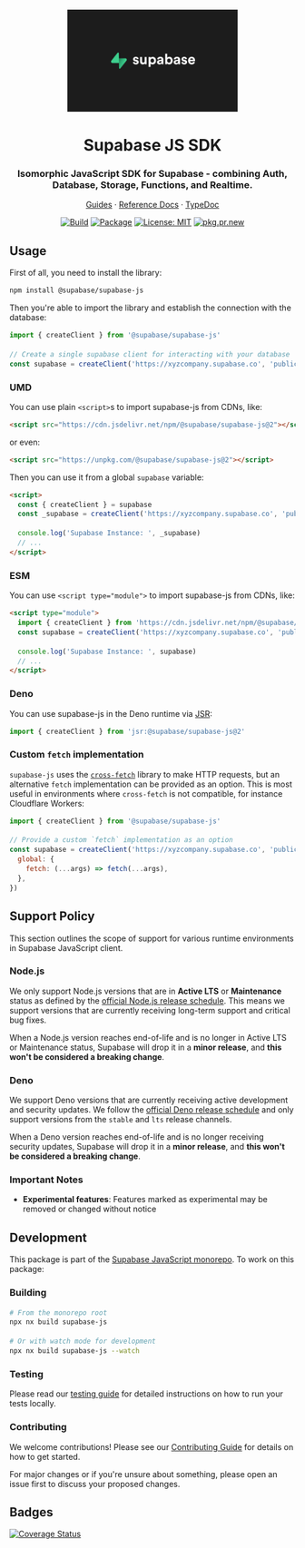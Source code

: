 <br />
<p align="center">
  <a href="https://supabase.io">
        <picture>
      <source media="(prefers-color-scheme: dark)" srcset="https://raw.githubusercontent.com/supabase/supabase/master/packages/common/assets/images/supabase-logo-wordmark--dark.svg">
      <source media="(prefers-color-scheme: light)" srcset="https://raw.githubusercontent.com/supabase/supabase/master/packages/common/assets/images/supabase-logo-wordmark--light.svg">
      <img alt="Supabase Logo" width="300" src="https://raw.githubusercontent.com/supabase/supabase/master/packages/common/assets/images/logo-preview.jpg">
    </picture>
  </a>

  <h1 align="center">Supabase JS SDK</h1>

  <h3 align="center">Isomorphic JavaScript SDK for Supabase - combining Auth, Database, Storage, Functions, and Realtime.</h3>

  <p align="center">
    <a href="https://supabase.com/docs/guides/getting-started">Guides</a>
    ·
    <a href="https://supabase.com/docs/reference/javascript/start">Reference Docs</a>
    ·
    <a href="https://supabase.github.io/supabase-js/supabase-js/v2/spec.json">TypeDoc</a>
  </p>
</p>

<div align="center">

[![Build](https://github.com/supabase/supabase-js/workflows/CI/badge.svg)](https://github.com/supabase/supabase-js/actions?query=branch%3Amaster)
[![Package](https://img.shields.io/npm/v/@supabase/supabase-js)](https://www.npmjs.com/package/@supabase/supabase-js)
[![License: MIT](https://img.shields.io/npm/l/@supabase/supabase-js)](#license)
[![pkg.pr.new](https://pkg.pr.new/badge/supabase/supabase-js)](https://pkg.pr.new/~/supabase/supabase-js)

</div>

## Usage

First of all, you need to install the library:

```sh
npm install @supabase/supabase-js
```

Then you're able to import the library and establish the connection with the database:

```js
import { createClient } from '@supabase/supabase-js'

// Create a single supabase client for interacting with your database
const supabase = createClient('https://xyzcompany.supabase.co', 'public-anon-key')
```

### UMD

You can use plain `<script>`s to import supabase-js from CDNs, like:

```html
<script src="https://cdn.jsdelivr.net/npm/@supabase/supabase-js@2"></script>
```

or even:

```html
<script src="https://unpkg.com/@supabase/supabase-js@2"></script>
```

Then you can use it from a global `supabase` variable:

```html
<script>
  const { createClient } = supabase
  const _supabase = createClient('https://xyzcompany.supabase.co', 'public-anon-key')

  console.log('Supabase Instance: ', _supabase)
  // ...
</script>
```

### ESM

You can use `<script type="module">` to import supabase-js from CDNs, like:

```html
<script type="module">
  import { createClient } from 'https://cdn.jsdelivr.net/npm/@supabase/supabase-js/+esm'
  const supabase = createClient('https://xyzcompany.supabase.co', 'public-anon-key')

  console.log('Supabase Instance: ', supabase)
  // ...
</script>
```

### Deno

You can use supabase-js in the Deno runtime via [JSR](https://jsr.io/@supabase/supabase-js):

```js
import { createClient } from 'jsr:@supabase/supabase-js@2'
```

### Custom `fetch` implementation

`supabase-js` uses the [`cross-fetch`](https://www.npmjs.com/package/cross-fetch) library to make HTTP requests, but an alternative `fetch` implementation can be provided as an option. This is most useful in environments where `cross-fetch` is not compatible, for instance Cloudflare Workers:

```js
import { createClient } from '@supabase/supabase-js'

// Provide a custom `fetch` implementation as an option
const supabase = createClient('https://xyzcompany.supabase.co', 'public-anon-key', {
  global: {
    fetch: (...args) => fetch(...args),
  },
})
```

## Support Policy

This section outlines the scope of support for various runtime environments in Supabase JavaScript client.

### Node.js

We only support Node.js versions that are in **Active LTS** or **Maintenance** status as defined by the [official Node.js release schedule](https://nodejs.org/en/about/previous-releases#release-schedule). This means we support versions that are currently receiving long-term support and critical bug fixes.

When a Node.js version reaches end-of-life and is no longer in Active LTS or Maintenance status, Supabase will drop it in a **minor release**, and **this won't be considered a breaking change**.

### Deno

We support Deno versions that are currently receiving active development and security updates. We follow the [official Deno release schedule](https://docs.deno.com/runtime/fundamentals/stability_and_releases/) and only support versions from the `stable` and `lts` release channels.

When a Deno version reaches end-of-life and is no longer receiving security updates, Supabase will drop it in a **minor release**, and **this won't be considered a breaking change**.

### Important Notes

- **Experimental features**: Features marked as experimental may be removed or changed without notice

## Development

This package is part of the [Supabase JavaScript monorepo](https://github.com/supabase/supabase-js). To work on this package:

### Building

```bash
# From the monorepo root
npx nx build supabase-js

# Or with watch mode for development
npx nx build supabase-js --watch
```

### Testing

Please read our [testing guide](./TESTING.md) for detailed instructions on how to run your tests locally.

### Contributing

We welcome contributions! Please see our [Contributing Guide](../../../CONTRIBUTING.md) for details on how to get started.

For major changes or if you're unsure about something, please open an issue first to discuss your proposed changes.

## Badges

[![Coverage Status](https://coveralls.io/repos/github/supabase/supabase-js/badge.svg?branch=master)](https://coveralls.io/github/supabase/supabase-js?branch=master)
